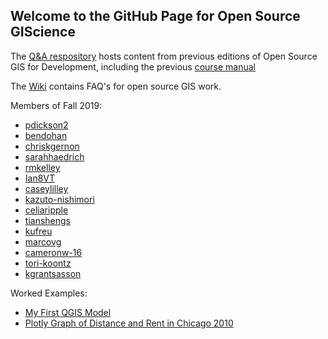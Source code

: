 ## Welcome to the GitHub Page for Open Source GIScience

The [Q&A respository](https://github.com/GIS4DEV/Q-and-A) hosts content from previous editions of Open Source GIS for Development, including the previous [course manual](https://www.josephholler.com/files/GIS4DEV.pdf)

The [Wiki](https://github.com/GIS4DEV/GIS4DEV.github.io/wiki/Wiki-Home) contains FAQ's for open source GIS work.


Members of Fall 2019:

- [pdickson2](https://pdickson2.github.io)
- [bendohan](https://bendohan.github.io)
- [chriskgernon](https://chriskgernon.github.io)
- [sarahhaedrich](https://sarahhaedrich.github.io)
- [rmkelley](https://rmkelley.github.io)
- [Ian8VT](https://Ian8VT.github.io)
- [caseylilley](https://caseylilley.github.io)
- [kazuto-nishimori](https://kazuto-nishimori.github.io)
- [celiaripple](https://celiaripple.github.io)
- [tianshengs](https://tianshengs.github.io)
- [kufreu](https://kufreu.github.io)
- [marcovg](https://marcovg.github.io)
- [cameronw-16](https://cameronw-16.github.io)
- [tori-koontz](https://tori-koontz.github.io)
- [kgrantsasson](https://kgrantsasson.github.io)

Worked Examples:
- [My First QGIS Model](qgisModel.md)
- [Plotly Graph of Distance and Rent in Chicago 2010](distancePlot.html)
